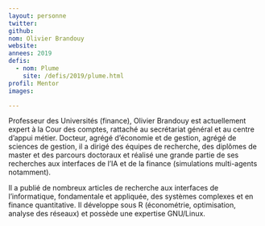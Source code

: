 ```yaml
---
layout: personne
twitter: 
github: 
nom: Olivier Brandouy
website:
annees: 2019
defis: 
  - nom: Plume
    site: /defis/2019/plume.html
profil: Mentor
images:

---
```


Professeur des Universités (finance), Olivier Brandouy est actuellement expert à la Cour des comptes, rattaché au secrétariat général et au centre d’appui métier. Docteur, agrégé d’économie et de gestion, agrégé de sciences de gestion, il a dirigé des équipes de recherche, des diplômes de master et des parcours doctoraux et réalisé une grande partie de ses recherches aux interfaces de l’IA et de la finance (simulations multi-agents notamment). 

Il a publié de nombreux articles de recherche aux interfaces de l’informatique, fondamentale et appliquée, des systèmes complexes et en finance quantitative. Il développe sous R (économétrie, optimisation, analyse des réseaux) et possède une expertise GNU/Linux.

